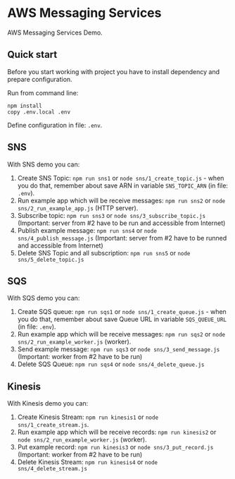 # AWS Messaging Services

AWS Messaging Services Demo.

## Quick start

Before you start working with project you have to install dependency and prepare configuration.

Run from command line:

    npm install
    copy .env.local .env

Define configuration in file: `.env`.

## SNS

With SNS demo you can:

1. Create SNS Topic: `npm run sns1` or `node sns/1_create_topic.js` - when you do that, remember about save ARN in
   variable `SNS_TOPIC_ARN` (in file: `.env`).
2. Run example app which will be receive messages: `npm run sns2` or `node sns/2_run_example_app.js` (HTTP server).
3. Subscribe topic: `npm run sns3` or `node sns/3_subscribe_topic.js` (Important: server from #2 have to be run
   and accessible from Internet)
4. Publish example message: `npm run sns4` or `node sns/4_publish_message.js` (Important: server from #2 have to be
   runned and accessible from Internet)
5. Delete SNS Topic and all subscription: `npm run sns5` or `node sns/5_delete_topic.js`

## SQS

With SQS demo you can:

1. Create SQS queue: `npm run sqs1` or `node sns/1_create_queue.js` - when you do that, remember about save Queue URL in
   variable `SQS_QUEUE_URL` (in file: `.env`).
2. Run example app which will be receive messages: `npm run sqs2` or `node sns/2_run_example_worker.js` (worker).
3. Send example message: `npm run sqs3` or `node sns/3_send_message.js` (Important: worker from #2 have to be run)
4. Delete SQS Queue: `npm run sqs4` or `node sns/4_delete_queue.js`

## Kinesis

With Kinesis demo you can:

1. Create Kinesis Stream: `npm run kinesis1` or `node sns/1_create_stream.js`.
2. Run example app which will be receive records: `npm run kinesis2` or `node sns/2_run_example_worker.js` (worker).
3. Put example record: `npm run kinesis3` or `node sns/3_put_record.js` (Important: worker from #2 have to be run)
4. Delete Kinesis Stream: `npm run kinesis4` or `node sns/4_delete_stream.js`
